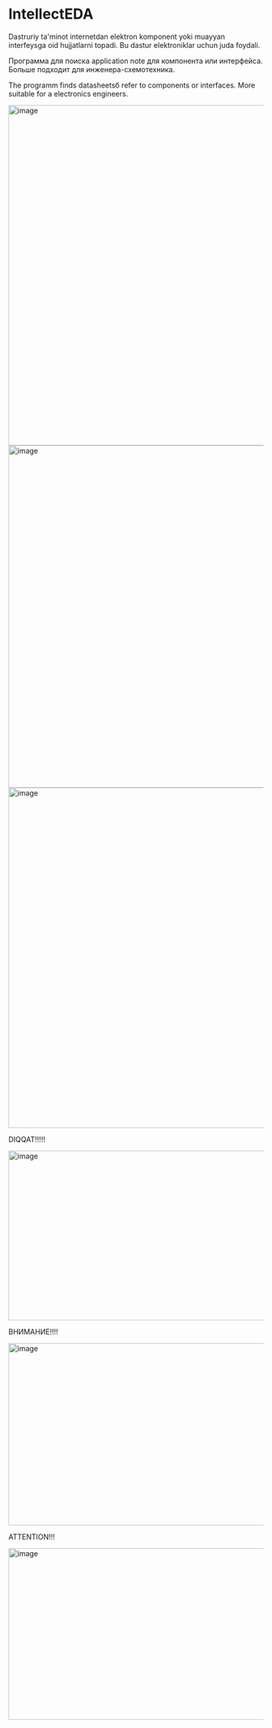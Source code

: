 # IntellectEDA

Dastruriy ta'minot internetdan elektron komponent yoki muayyan interfeysga oid hujjatlarni topadi. Bu dastur elektroniklar uchun juda foydali.

Программа для поиска application note для компонента или интерфейса. Больше подходит для инженера-схемотехника.

The programm finds datasheetsб refer to components or interfaces. More suitable for a electronics engineers. 

<img width="997" height="672" alt="image" src="https://github.com/user-attachments/assets/3be28522-bacb-40da-9fad-9f9d6e7918b7" />

<img width="992" height="676" alt="image" src="https://github.com/user-attachments/assets/c991b4d4-23ac-48af-87d6-dcb1f2c305e3" />

<img width="995" height="672" alt="image" src="https://github.com/user-attachments/assets/0163992d-7cd3-4850-aa09-3b9133040a89" />

DIQQAT!!!!!

<img width="1160" height="335" alt="image" src="https://github.com/user-attachments/assets/ab1ea09b-5300-4727-93a3-82f9c6b61c79" />

ВНИМАНИЕ!!!!

<img width="1153" height="360" alt="image" src="https://github.com/user-attachments/assets/df3ea056-469b-491e-a804-b5731a97bbbc" />

ATTENTION!!!

<img width="1159" height="339" alt="image" src="https://github.com/user-attachments/assets/72c79ecb-d419-4482-a16a-3a6b77e41c77" />
